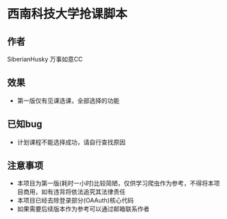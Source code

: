 # 西南科技大学抢课脚本
## 作者
SiberianHusky 万事如意CC
## 效果
- 第一版仅有见课选课，全部选择的功能
## 已知bug
- 计划课程不能选择成功，请自行查找原因
## 注意事项
- 本项目为第一版(耗时一小时)比较简陋，仅供学习爬虫作为参考，不得将本项目商用，如有违背将依法追究其法律责任
- 本项目已经去除登录部分(OAAuth)核心代码
- 如果需要后续版本作为参考可以通过邮箱联系作者